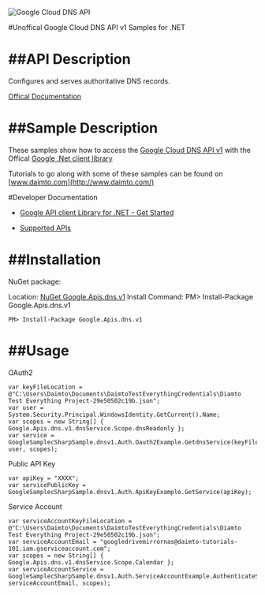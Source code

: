﻿![Google Cloud DNS API](https://www.gstatic.com/images/branding/product/1x/googleg_32dp.png)

#Unoffical Google Cloud DNS API v1 Samples for .NET  

##API Description
=============

Configures and serves authoritative DNS records.

[Offical Documentation](https://developers.google.com/cloud-dns)

##Sample Description
=============

These samples show how to access the [Google Cloud DNS API v1](https://developers.google.com/cloud-dns) with the Offical [Google .Net client library](https://github.com/google/google-api-dotnet-client)

Tutorials to go along with some of these samples can be found on [www.daimto.com](http://www.daimto.com/)

#Developer Documentation

* [Google API client Library for .NET - Get Started](https://developers.google.com/api-client-library/dotnet/get_started)

* [Supported APIs](https://developers.google.com/api-client-library/dotnet/apis/)

##Installation
=================================

NuGet package:

Location: [NuGet Google.Apis.dns.v1](https://www.nuget.org/packages/Google.Apis.dns.v1)
Install Command: PM>  Install-Package Google.Apis.dns.v1

```
PM> Install-Package Google.Apis.dns.v1
```

##Usage
=================================

OAuth2
```
var keyFileLocation = @"C:\Users\Daimto\Documents\DaimtoTestEverythingCredentials\Diamto Test Everything Project-29e50502c19b.json";
var user = System.Security.Principal.WindowsIdentity.GetCurrent().Name;
var scopes = new String[] { Google.Apis.dns.v1.dnsService.Scope.dnsReadonly };
var service = GoogleSamplecSharpSample.dnsv1.Auth.Oauth2Example.GetdnsService(keyFileLocation, user, scopes);
```
Public API Key
```
var apiKey = "XXXX";
var servicePublicKey = GoogleSamplecSharpSample.dnsv1.Auth.ApiKeyExample.GetService(apiKey);
```
Service Account
```
var serviceAccountKeyFileLocation = @"C:\Users\Daimto\Documents\DaimtoTestEverythingCredentials\Diamto Test Everything Project-29e50502c19b.json";
var serviceAccountEmail = "googledrivemirrornas@daimto-tutorials-101.iam.gserviceaccount.com";
var scopes = new String[] { Google.Apis.dns.v1.dnsService.Scope.Calendar };            
var serviceAccountService = GoogleSamplecSharpSample.dnsv1.Auth.ServiceAccountExample.AuthenticateServiceAccount(serviceAccountKeyFileLocation, serviceAccountEmail, scopes);
```
